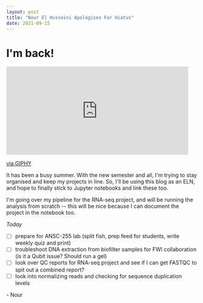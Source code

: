 ```yaml
---
layout: post
title: "Nour El Husseini Apologises For Hiatus"
date: 2021-09-15
---
```


# I'm back!
<iframe src="https://giphy.com/embed/5PiIuCHlkQ58Y" width="480" height="233" frameBorder="0" class="giphy-embed" allowFullScreen></iframe><p><a href="https://giphy.com/gifs/arrested-development-mistake-5PiIuCHlkQ58Y">via GIPHY</a></p>
It has been a busy summer. With the new semester and all, I'm trying to stay organised and keep my projects in line. So, I'll be using this blog as an ELN, and hope to finally stick to Jupyter notebooks and link these too. 

I'm going over my pipeline for the RNA-seq project, and will be running the analysis from scratch -- this will be nice because I can document the project in the notebook too. 

*Today*
- [ ] prepare for ANSC-255 lab (split fish, prep feed for students, write weekly quiz and print)
- [ ] troubleshoot DNA extraction from biofilter samples for FWI collaboration (is it a Qubit issue? Should run a gel)
- [ ] look over QC reports for RNA-seq project and see if I can get FASTQC to spit out a combined report? 
- [ ] look into normalizing reads and checking for sequence duplication levels

\- Nour
